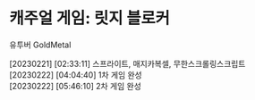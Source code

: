 # 캐주얼 게임: 릿지 블로커  

유투버 GoldMetal  

[20230221] [02:33:11] 스프라이트, 매지카복셀, 무한스크롤링스크립트  
[20230222] [04:04:40] 1차 게임 완성  
[20230222] [05:46:10] 2차 게임 완성  
